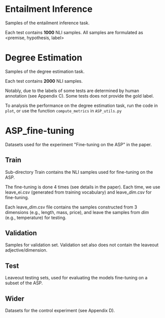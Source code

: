 # Entailment Inference
Samples of the entailment inference task.

Each test contains **1000** NLI samples. All samples are formulated as \<premise,    hypothesis,    label\>

# Degree Estimation
Samples of the degree estimation task.

Each test contains **2000** NLI samples.

Notably, due to the labels of some tests are determined by human annotation (see Appendix C). Some tests does not provide the gold label. 

To analysis the performance on the degree estimation task, run the code in `plot`, or use the function `compute_metrics` in `ASP_utils.py`

# ASP_fine-tuning
Datasets used for the experiment "Fine-tuning on the ASP" in the paper.

## Train
Sub-directory Train contains the NLI samples used for fine-tuning on the ASP.

The fine-tuning is done 4 times (see details in the paper). Each time, we use leave_ei.csv (generated from training vocabulary) and leave_*dim*.csv for fine-tuning. 

Each leave_*dim*.csv file contains the samples constructed from 3 dimensions (e.g., length, mass, price), and leave the samples from *dim* (e.g., temperature) for testing.

## Validation
Samples for validation set. Validation set also does not contain the leaveout adjective/dimension.

## Test
Leaveout testing sets, used for evaluating the models fine-tuning on a subset of the ASP.

## Wider
Datasets for the control experiment (see Appendix D). 
